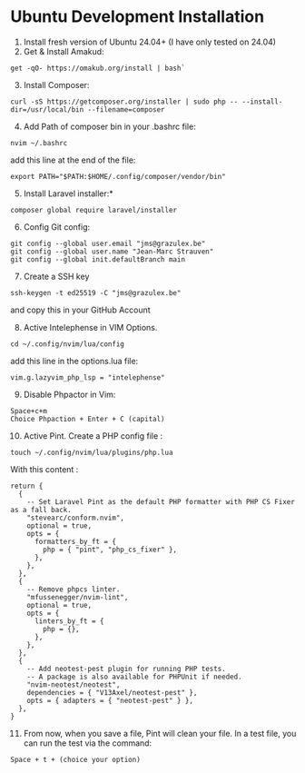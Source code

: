 # Ubuntu Development Installation

1.  Install fresh version of Ubuntu 24.04+ (I have only tested on 24.04)
2.  Get & Install Amakud:
```
get -qO- https://omakub.org/install | bash`
```

3. Install Composer:
```
curl -sS https://getcomposer.org/installer | sudo php -- --install-dir=/usr/local/bin --filename=composer
```

4. Add Path of composer bin in your .bashrc file:
```
nvim ~/.bashrc
```
add this line at the end of the file:
```
export PATH="$PATH:$HOME/.config/composer/vendor/bin"
```

5. Install Laravel installer:*
```
composer global require laravel/installer
```

6. Config Git config:
```
git config --global user.email "jms@grazulex.be"
git config --global user.name "Jean-Marc Strauven"
git config --global init.defaultBranch main
```

7. Create a SSH key
```
ssh-keygen -t ed25519 -C "jms@grazulex.be"
```
and copy this in your GitHub Account

8. Active Intelephense in VIM Options. 
```
cd ~/.config/nvim/lua/config
```
add this line in the options.lua file:
```
vim.g.lazyvim_php_lsp = "intelephense"
```

9.  Disable Phpactor in Vim:
```
Space+c+m
Choice Phpaction + Enter + C (capital)
```

10.  Active Pint.
Create a PHP config file :
```
touch ~/.config/nvim/lua/plugins/php.lua
```
With this content :
```
return {
  {
    -- Set Laravel Pint as the default PHP formatter with PHP CS Fixer as a fall back.
    "stevearc/conform.nvim",
    optional = true,
    opts = {
      formatters_by_ft = {
        php = { "pint", "php_cs_fixer" },
      },
    },
  },
  {
    -- Remove phpcs linter.
    "mfussenegger/nvim-lint",
    optional = true,
    opts = {
      linters_by_ft = {
        php = {},
      },
    },
  },
  {
    -- Add neotest-pest plugin for running PHP tests.
    -- A package is also available for PHPUnit if needed.
    "nvim-neotest/neotest",
    dependencies = { "V13Axel/neotest-pest" },
    opts = { adapters = { "neotest-pest" } },
  },
}
```

11.  From now, when you save a file, Pint will clean your file.
In a test file, you can run the test via the command:
```
Space + t + (choice your option)
```
